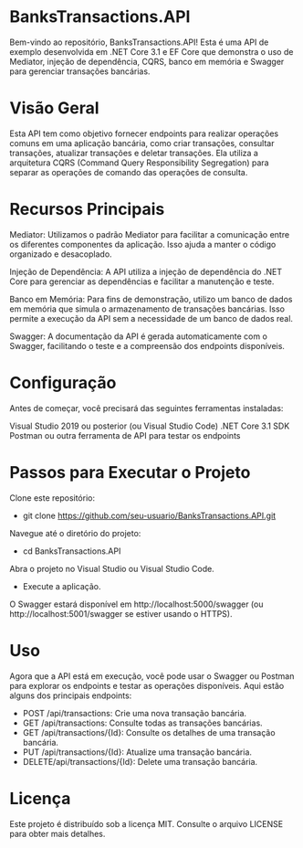 # BanksTransactions.API
 Bem-vindo ao repositório, BanksTransactions.API! Esta é uma API de exemplo desenvolvida em .NET Core 3.1 e EF Core que demonstra o uso de Mediator, injeção de dependência, CQRS, banco em memória e Swagger para gerenciar transações bancárias.
# Visão Geral
Esta API tem como objetivo fornecer endpoints para realizar operações comuns em uma aplicação bancária, como criar transações, consultar transações, atualizar transações e deletar transações. Ela utiliza a arquitetura CQRS (Command Query Responsibility Segregation) para separar as operações de comando das operações de consulta.
# Recursos Principais
Mediator: Utilizamos o padrão Mediator para facilitar a comunicação entre os diferentes componentes da aplicação. Isso ajuda a manter o código organizado e desacoplado.

Injeção de Dependência: A API utiliza a injeção de dependência do .NET Core para gerenciar as dependências e facilitar a manutenção e teste.

Banco em Memória: Para fins de demonstração, utilizo um banco de dados em memória que simula o armazenamento de transações bancárias. Isso permite a execução da API sem a necessidade de um banco de dados real.

Swagger: A documentação da API é gerada automaticamente com o Swagger, facilitando o teste e a compreensão dos endpoints disponíveis.

# Configuração
Antes de começar, você precisará das seguintes ferramentas instaladas:

Visual Studio 2019 ou posterior (ou Visual Studio Code)
.NET Core 3.1 SDK
Postman ou outra ferramenta de API para testar os endpoints

# Passos para Executar o Projeto
Clone este repositório:

- git clone https://github.com/seu-usuario/BanksTransactions.API.git

Navegue até o diretório do projeto:
- cd BanksTransactions.API

Abra o projeto no Visual Studio ou Visual Studio Code.
- Execute a aplicação. 

O Swagger estará disponível em http://localhost:5000/swagger (ou http://localhost:5001/swagger se estiver usando o HTTPS).

# Uso
Agora que a API está em execução, você pode usar o Swagger ou Postman para explorar os endpoints e testar as operações disponíveis. Aqui estão alguns dos principais endpoints:

- POST /api/transactions: Crie uma nova transação bancária.
- GET /api/transactions: Consulte todas as transações bancárias.
- GET /api/transactions/{Id}: Consulte os detalhes de uma transação bancária.
- PUT /api/transactions/{Id}: Atualize uma transação bancária.
- DELETE/api/transactions/{Id}: Delete uma transação bancária.

# Licença
Este projeto é distribuído sob a licença MIT. Consulte o arquivo LICENSE para obter mais detalhes.



